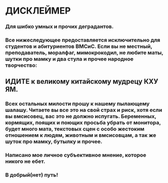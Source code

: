 # ДИСКЛЕЙМЕР

### Для шибко умных и прочих деградантов.

### Все нижеследующее предоставляется исключительно для студентов и абитуриентов ВМСиС. Если вы не местный, преподаватель, моралфаг, мимокрокодил, не любите маты, шутки про мамку и два стула и прочее народное творчество:

## ИДИТЕ к великому китайскому мудрецу КХУ ЯМ.

### Всех остальных милости прошу к нашему пылающему шалашу. Читаете вы все это на свой страх и риск, хотя если вы вмсисовец, вас это не должно испугать. Беременных, кормящих, поящих и поющих просьба убрать от монитора, будет много мата, текстовых сцен с особо жестоким отношением к людям, животным и вмсисовцам, а так же шуток про мамку, бутылку и прочее.

### Написано мое личное субъективное мнение, которое никого не ебет.

### В добрый(нет) путь!

